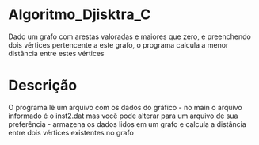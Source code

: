 # Algoritmo_Djisktra_C
Dado um grafo com arestas valoradas e maiores que zero, e preenchendo dois vértices pertencente a este grafo, o programa calcula a menor distância entre estes vértices

# Descrição
O programa lê um arquivo com os dados do gráfico - no main o arquivo informado é o inst2.dat mas você pode alterar para um arquivo de sua preferência - armazena os dados lidos em um grafo e calcula a distância entre dois vértices existentes no grafo
